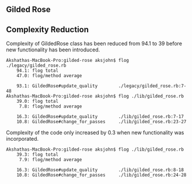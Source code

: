 Gilded Rose
---

Complexity Reduction
---

Complexity of GildedRose class has been reduced from 94.1 to 39 before new functionality has been introduced.

```
Akshathas-MacBook-Pro:gilded-rose aksjohn$ flog ./legacy/gilded_rose.rb
    94.1: flog total
    47.0: flog/method average

    93.1: GildedRose#update_quality        ./legacy/gilded_rose.rb:7-48
Akshathas-MacBook-Pro:gilded-rose aksjohn$ flog ./lib/gilded_rose.rb
    39.0: flog total
     7.8: flog/method average

    16.3: GildedRose#update_quality        ./lib/gilded_rose.rb:7-17
    10.8: GildedRose#change_for_passes     ./lib/gilded_rose.rb:23-27
```

Complexity of the code only increased by 0.3 when new functionality was incorporated.

```
Akshathas-MacBook-Pro:gilded-rose aksjohn$ flog ./lib/gilded_rose.rb
    39.3: flog total
     7.9: flog/method average

    16.3: GildedRose#update_quality        ./lib/gilded_rose.rb:8-18
    10.8: GildedRose#change_for_passes     ./lib/gilded_rose.rb:24-28
```
